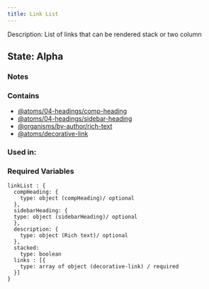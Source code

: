 ```yaml
---
title: Link List
---
```

Description: List of links that can be rendered stack or two column

## State: Alpha

### Notes


### Contains
- [@atoms/04-headings/comp-heading](?p=atoms-comp-heading)
- [@atoms/04-headings/sidebar-heading](?p=atoms-sidebar-heading)
- [@organisms/by-author/rich-text](?p=organisms-rich-text)
- [@atoms/decorative-link](?p=atoms-decorative-link)

### Used in:


### Required Variables

~~~
linkList : {
  compHeading: {
    type: object (compHeading)/ optional
  },
  sidebarHeading: { 
  type: object (sidebarHeading)/ optional
  },
  description: {
    type: object (Rich text)/ optional
  },
  stacked: 
    type: boolean
  links : [{
    type: array of object (decorative-link) / required
  }]
}

~~~
